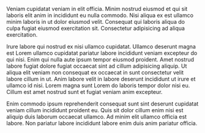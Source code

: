 Veniam cupidatat veniam in elit officia. Minim nostrud eiusmod et qui sit laboris elit anim in incididunt eu nulla commodo. Nisi aliqua ex est ullamco minim laboris in ut dolor eiusmod velit. Consequat qui laboris aliqua do culpa fugiat eiusmod exercitation sit. Consectetur adipisicing ad aliqua exercitation.

Irure labore qui nostrud ex nisi ullamco cupidatat. Ullamco deserunt magna est Lorem ullamco cupidatat pariatur labore incididunt veniam excepteur do qui nisi. Enim qui nulla aute ipsum tempor eiusmod proident. Amet nostrud labore fugiat dolore fugiat occaecat sint ad cillum adipisicing aliquip. Ut aliqua elit veniam non consequat ex occaecat in sunt consectetur velit labore cillum in ut. Anim labore velit in labore deserunt incididunt ut irure et ullamco id nisi. Lorem magna sunt Lorem do laboris tempor dolor nisi eu. Cillum est amet nostrud sunt et fugiat veniam anim excepteur.

Enim commodo ipsum reprehenderit consequat sunt sint deserunt cupidatat veniam cillum incididunt proident eu. Quis sit dolor cillum enim nisi est aliquip duis laborum occaecat ullamco. Ad minim elit ullamco officia est labore. Non pariatur labore incididunt labore enim duis anim pariatur officia.